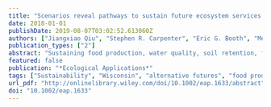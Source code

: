 ```yaml
---
title: "Scenarios reveal pathways to sustain future ecosystem services in an agricultural landscape"
date: 2018-01-01
publishDate: 2019-08-07T03:02:52.613060Z
authors: ["Jiangxiao Qiu", "Stephen R. Carpenter", "Eric G. Booth", "Melissa Motew", "Samuel C. Zipper", "Christopher J. Kucharik", "Xi Chen", "Steven P. Loheide", "Jenny Seifert", "Monica G. Turner"]
publication_types: ["2"]
abstract: "Sustaining food production, water quality, soil retention, flood, and climate regulation in agricultural landscapes is a pressing global challenge given accelerating environmental changes. Scenarios are stories about plausible futures, and scenarios can be integrated with biophysical simulation models to explore quantitatively how the future might unfold. However, few studies have incorporated a wide range of drivers (e.g., climate, land-use, management, population, human diet) in spatially explicit, process-based models to investigate spatial-temporal dynamics and relationships of a portfolio of ecosystem services. Here, we simulated nine ecosystem services (three provisioning and six regulating services) at 220 × 220 m from 2010 to 2070 under four contrasting scenarios in the 1,345-km2 Yahara Watershed (Wisconsin, USA) using Agro-IBIS, a dynamic model of terrestrial ecosystem processes, biogeochemistry, water, and energy balance. We asked (1) How does ecosystem service supply vary among alternative future scenarios? (2) Where on the landscape is the provision of ecosystem services most susceptible to future social-ecological changes? (3) Among alternative future scenarios, are relationships (i.e., trade-offs, synergies) among food production, water, and biogeochemical services consistent over time? Our results showed that food production varied substantially with future land-use choices and management, and its trade-offs with water quality and soil retention persisted under most scenarios. However, pathways to mitigate or even reverse such trade-offs through technological advances and sustainable agricultural practices were apparent. Consistent relationships among regulating services were identified across scenarios (e.g., trade-offs of freshwater supply vs. flood and climate regulation, and synergies among water quality, soil retention, and climate regulation), suggesting opportunities and challenges to sustaining these services. In particular, proactive land-use changes and management may buffer water quality against undesirable future climate changes, but changing climate may overwhelm management efforts to sustain freshwater supply and flood regulation. Spatially, changes in ecosystem services were heterogeneous across the landscape, underscoring the power of local actions and fine-scale management. Our research highlights the value of embracing spatial and temporal perspectives in managing ecosystem services and their complex interactions, and provides a system-level understanding for achieving sustainability of the food–water–climate nexus in agricultural landscapes."
featured: false
publication: "*Ecological Applications*"
tags: ["Sustainability", "Wisconsin", "alternative futures", "food production", "land-use change", "social-ecological systems", "Water quantity and quality", "Biophysical model", "Tradeoffs and synergies", "trade-offs and synergies", "male author"]
url_pdf: "http://onlinelibrary.wiley.com/doi/10.1002/eap.1633/abstract"
doi: "10.1002/eap.1633"
---
```


